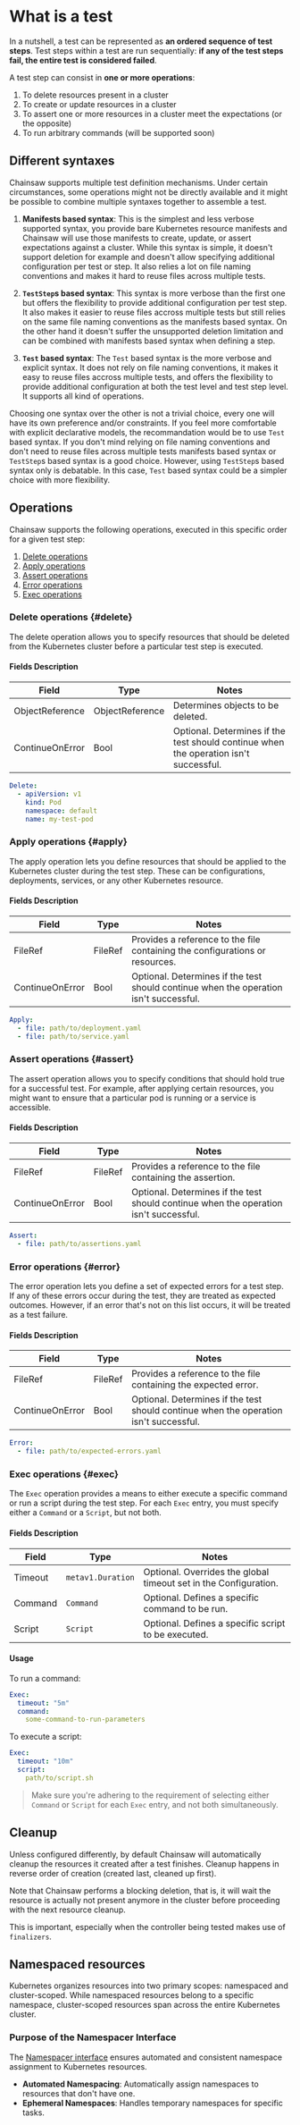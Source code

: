 # What is a test

In a nutshell, a test can be represented as **an ordered sequence of test steps**. Test steps within a test are run sequentially: **if any of the test steps fail, the entire test is considered failed**.

A test step can consist in **one or more operations**:

1. To delete resources present in a cluster
1. To create or update resources in a cluster
1. To assert one or more resources in a cluster meet the expectations (or the opposite)
1. To run arbitrary commands (will be supported soon)

## Different syntaxes

Chainsaw supports multiple test definition mechanisms. Under certain circumstances, some operations might not be directly available and it might be possible to combine multiple syntaxes together to assemble a test.

1. **Manifests based syntax**:
This is the simplest and less verbose supported syntax, you provide bare Kubernetes resource manifests and Chainsaw will use those manifests to create, update, or assert expectations against a cluster.
While this syntax is simple, it doesn't support deletion for example and doesn't allow specifying additional configuration per test or step.
It also relies a lot on file naming conventions and makes it hard to reuse files across multiple tests.

1. **`TestStep`s based syntax**:
This syntax is more verbose than the first one but offers the flexibility to provide additional configuration per test step.
It also makes it easier to reuse files accross multiple tests but still relies on the same file naming conventions as the manifests based syntax.
On the other hand it doesn't suffer the unsupported deletion limitation and can be combined with manifests based syntax when defining a step.

1. **`Test` based syntax**:
The `Test` based syntax is the more verbose and explicit syntax. It does not rely on file naming conventions, it makes it easy to reuse files accross multiple tests, and offers the flexibility to provide additional configuration at both the test level and test step level.
It supports all kind of operations.

Choosing one syntax over the other is not a trivial choice, every one will have its own preference and/or constraints.
If you feel more comfortable with explicit declarative models, the recommandation would be to use `Test` based syntax.
If you don't mind relying on file naming conventions and don't need to reuse files across multiple tests manifests based syntax or `TestStep`s based syntax is a good choice.
However, using `TestStep`s based syntax only is debatable. In this case, `Test` based syntax could be a simpler choice with more flexibility.

## Operations

Chainsaw supports the following operations, executed in this specific order for a given test step:

1. [Delete operations](#delete)
2. [Apply operations](#apply)
3. [Assert operations](#assert)
4. [Error operations](#error)
5. [Exec operations](#exec)

### Delete operations   {#delete}

The delete operation allows you to specify resources that should be deleted from the Kubernetes cluster before a particular test step is executed.

#### Fields Description

| Field          | Type            | Notes                                                                                       |
|----------------|-----------------|---------------------------------------------------------------------------------------------|
| ObjectReference| ObjectReference | Determines objects to be deleted.                                                           |
| ContinueOnError| Bool            | Optional. Determines if the test should continue when the operation isn't successful.       |

```yaml
Delete:
  - apiVersion: v1
    kind: Pod
    namespace: default
    name: my-test-pod
```

### Apply operations    {#apply}

The apply operation lets you define resources that should be applied to the Kubernetes cluster during the test step. These can be configurations, deployments, services, or any other Kubernetes resource.

#### Fields Description

| Field          | Type      | Notes                                                                                       |
|----------------|-----------|---------------------------------------------------------------------------------------------|
| FileRef        | FileRef   | Provides a reference to the file containing the configurations or resources.                 |
| ContinueOnError| Bool      | Optional. Determines if the test should continue when the operation isn't successful.       |

```yaml
Apply:
  - file: path/to/deployment.yaml
  - file: path/to/service.yaml
```

### Assert operations   {#assert}

The assert operation allows you to specify conditions that should hold true for a successful test. For example, after applying certain resources, you might want to ensure that a particular pod is running or a service is accessible.

#### Fields Description

| Field          | Type      | Notes                                                                                       |
|----------------|-----------|---------------------------------------------------------------------------------------------|
| FileRef        | FileRef   | Provides a reference to the file containing the assertion.                                  |
| ContinueOnError| Bool      | Optional. Determines if the test should continue when the operation isn't successful.       |

```yaml
Assert:
  - file: path/to/assertions.yaml  
```

### Error operations    {#error}

The error operation lets you define a set of expected errors for a test step. If any of these errors occur during the test, they are treated as expected outcomes. However, if an error that's not on this list occurs, it will be treated as a test failure.

#### Fields Description

| Field          | Type      | Notes                                                                                       |
|----------------|-----------|---------------------------------------------------------------------------------------------|
| FileRef        | FileRef   | Provides a reference to the file containing the expected error.                             |
| ContinueOnError| Bool      | Optional. Determines if the test should continue when the operation isn't successful.       |

```yaml
Error:
  - file: path/to/expected-errors.yaml
```

### Exec operations {#exec}

The `Exec` operation provides a means to either execute a specific command or run a script during the test step. For each `Exec` entry, you must specify either a `Command` or a `Script`, but not both.

#### Fields Description

| Field    | Type                | Notes                                                              |
|----------|---------------------|--------------------------------------------------------------------|
| Timeout  | `metav1.Duration`   | Optional. Overrides the global timeout set in the Configuration.   |
| Command  | `Command`           | Optional. Defines a specific command to be run.                    |
| Script   | `Script`            | Optional. Defines a specific script to be executed.                |

#### Usage

To run a command:

```yaml
Exec:
  timeout: "5m"
  command:
    some-command-to-run-parameters
```

To execute a script:

```yaml
Exec:
  timeout: "10m"
  script:
    path/to/script.sh
```

> Make sure you're adhering to the requirement of selecting either `Command` or `Script` for each `Exec` entry, and not both simultaneously.

## Cleanup

Unless configured differently, by default Chainsaw will automatically cleanup the resources it created after a test finishes.
Cleanup happens in reverse order of creation (created last, cleaned up first).

Note that Chainsaw performs a blocking deletion, that is, it will wait the resource is actually not present anymore in the cluster before proceeding with the next resource cleanup.

This is important, especially when the controller being tested makes use of `finalizers`.

## Namespaced resources

Kubernetes organizes resources into two primary scopes: namespaced and cluster-scoped. While namespaced resources belong to a specific namespace, cluster-scoped resources span across the entire Kubernetes cluster.

### Purpose of the Namespacer Interface

The [Namespacer interface](https://github.com/kyverno/chainsaw/blob/main/pkg/runner/namespacer/namespacer.go#L8) ensures automated and consistent namespace assignment to Kubernetes resources.

- **Automated Namespacing**: Automatically assign namespaces to resources that don't have one.
- **Ephemeral Namespaces**: Handles temporary namespaces for specific tasks.

